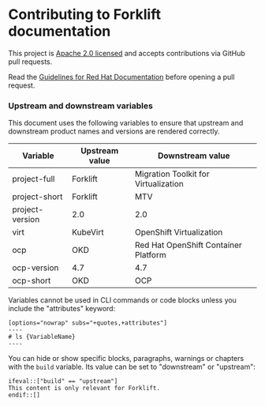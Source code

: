 # Contributing to Forklift documentation

This project is [Apache 2.0 licensed](LICENSE) and accepts contributions via
GitHub pull requests.

Read the [Guidelines for Red Hat Documentation](https://redhat-documentation.github.io/) before opening a pull request.

### Upstream and downstream variables

This document uses the following variables to ensure that upstream and downstream product names and versions are rendered correctly.

| Variable | Upstream value | Downstream value |
| -------- | -------------- | ---------------- |
| project-full | Forklift   | Migration Toolkit for Virtualization |
| project-short | Forklift | MTV |
| project-version | 2.0 | 2.0 |
| virt | KubeVirt | OpenShift Virtualization |
| ocp | OKD | Red Hat OpenShift Container Platform |
| ocp-version   | 4.7 | 4.7 |
| ocp-short | OKD | OCP |

Variables cannot be used in CLI commands or code blocks unless you include the "attributes" keyword:

	[options="nowrap" subs="+quotes,+attributes"]
	----
	# ls {VariableName}
	----

You can hide or show specific blocks, paragraphs, warnings or chapters with the `build` variable. Its value can be set to "downstream" or "upstream":

	ifeval::["build" == "upstream"]
	This content is only relevant for Forklift.
	endif::[]
